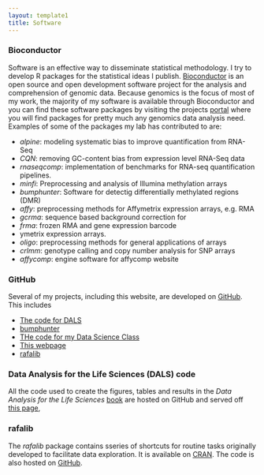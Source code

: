 ```yaml
---
layout: template1
title: Software
---
```


### Bioconductor

Software is an effective way to disseminate statistical methodology. I try to develop R packages for the statistical ideas I publish. 
[Bioconductor](http://www.bioconductor.org) is an open source and open development
software project for the analysis and comprehension of genomic
data. Because genomics is the focus of most of my work, the majority
of my software is available through Bioconductor and you can find
these software packages by visiting the projects
[portal](http://www.bioconductor.org) where you will find packages for pretty
much any genomics data analysis need. Examples of some of the
packages my lab has contributed to are: 

- _alpine_: modeling systematic bias to improve quantification from RNA-Seq 
- _CQN_: removing GC-content bias from expression level RNA-Seq data
- _rnaseqcomp_: implementation of benchmarks for RNA-seq quantification pipelines. 
- _minfi_: Preprocessing and analysis of Illumina methylation arrays
- _bumphunter_: Software for detectig differentially methylated regions (DMR)
-  _affy_: preprocessing methods for Affymetrix expression arrays, e.g. RMA
- _gcrma_: sequence based background correction for
- _frma_: frozen RMA and gene expression barcode 
- ymetrix expression arrays.
- _oligo_: preprocessing methods for general applications of arrays
- _crlmm_: genotype calling and copy number analysis for SNP arrays
- _affycomp_: engine software for affycomp website

### GitHub

Several of my projects, including this website, are developed on [GitHub](https://github.com/rafalab). This includes


- [The code for DALS](https://github.com/genomicsclass)
- [bumphunter](https://github.com/rafalab/bumphunter)
- [THe code for my Data Science Class](https://github.com/datasciencelabs)
- [This webpage](https://github.com/rafalab/rafalab.github.io)
- [rafalib](https://github.com/rafalab/rafalib)



### Data Analysis for the Life Sciences (DALS) code

All the code used to create the figures, tables and results in the _Data Analysis for the Life Sciences_ [book](https://leanpub.com/dataanalysisforthelifesciences) are hosted on GitHub and served off [this page](http://genomicsclass.github.io/book/),




### rafalib

The _rafalib_ package contains sseries of shortcuts for routine tasks originally developed to facilitate data exploration. It is available on [CRAN](https://cran.r-project.org/web/packages/rafalib/). The code is also hosted on [GitHub](https://github.com/rafalab/rafalib).

